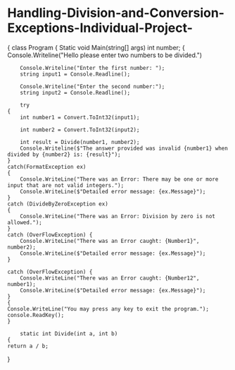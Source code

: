 # Handling-Division-and-Conversion-Exceptions-Individual-Project-
{
    class Program
{
    Static void Main(string[] args)
    int number;
    {
       Console.Writeline("Hello please enter two numbers to be divided.")

        Console.Writeline("Enter the first number: ");
        string input1 = Console.Readline();

        Console.Writeline("Enter the second number:");
        string input2 = Console.Readline();

        try
    {
        int number1 = Convert.ToInt32(input1);
        
        int number2 = Convert.ToInt32(input2);

        int result = Divide(number1, number2);
        Console.Writeline($"The answer provided was invalid {number1} when divided by {number2} is: {result}");
    }
    catch(FormatException ex)
    {
        Console.WriteLine("There was an Error: There may be one or more input that are not valid integers.");
        Console.WriteLine($"Detailed error message: {ex.Message}");
    }
    catch (DivideByZeroException ex)
    {
        Console.WriteLine("There was an Error: Division by zero is not allowed.");
    }
    catch (OverFlowException) {
        Console.WriteLine("There was an Error caught: {Number1}", number2);
        Console.WriteLine($"Detailed error message: {ex.Message}");
    }

    catch (OverFlowException) {
        Console.WriteLine("There was an Error caught: {Number12", number1);
        Console.WriteLine($"Detailed error message: {ex.Message}");
    }
    {
    Console.WriteLine("You may press any key to exit the program.");
    console.ReadKey();
    }
    
        static int Divide(int a, int b)
    {
    return a / b;
}

